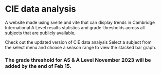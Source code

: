 # CIE data analysis
A website made using svelte and vite that can display trends in Cambridge International A Level results statistics and grade-thresholds across all subjects that are publicly available.
<br />

Check out the updated version of CIE data analysis
Select a subject from the select menu and choose a season range to view the stacked bar graph.

### The grade threshold for AS & A Level November 2023 will be added by the end of Feb 15.
